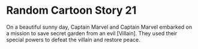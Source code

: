 # Random Cartoon Story 21

On a beautiful sunny day, Captain Marvel and Captain Marvel embarked on a mission to save secret garden from an evil [Villain]. They used their special powers to defeat the villain and restore peace.
